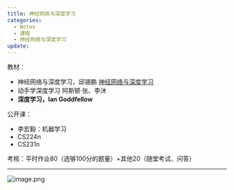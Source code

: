 ```yaml
---
title: 神经网络与深度学习
categories:
  - Notes
  - 课程
  - 神经网络与深度学习
update:
---
```

<u></u>教材：
- 神经网络与深度学习，邱锡鹏 [神经网络与深度学习](https://nndl.github.io/)
- 动手学深度学习 阿斯顿·张、李沐
- **深度学习，Ian Goddfellow**

公开课：
- 李宏毅：机器学习
- CS224n
- CS231n

考核：平时作业80（选够100分的题量）+其他20（随堂考试、问答）

---

![image.png](https://cdn.jsdelivr.net/gh/zhengyangWang1/image@main/img/20230925133855.png)


